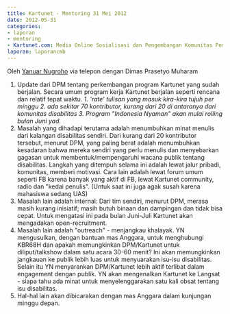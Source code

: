 ```yaml
---
title: Kartunet - Mentoring 31 Mei 2012
date: 2012-05-31
categories:
- laporan
- mentoring
- Kartunet.com: Media Online Sosialisasi dan Pengembangan Komunitas Pemuda dengan Disabilitas
laporan: laporancmb
---
```


Oleh [Yanuar Nugroho](http://wiki.ciptamedia.org/wiki/Pengguna:Yanuar) via telepon dengan Dimas Prasetyo Muharam

1. Update dari DPM tentang perkembangan program Kartunet yang sudah berjalan. Secara umum program kerja Kartunet berjalan seperti rencana dan relatif tepat waktu.
   *1. 'rate' tulisan yang masuk kira-kira tujuh per minggu*
   *2. ada sekitar 70 kontributor, kurang dari 20 di antaranya dari komunitas disabilitas*
   *3. Program "Indonesia Nyaman" akan mulai rolling bulan Juni yad.*
2. Masalah yang dihadapi terutama adalah menumbuhkan minat menulis dari kalangan disabilitas sendiri. Dari kurang dari 20 kontributor tersebut, menurut DPM, yang paling berat adalah menumbuhkan kesadaran bahwa mereka sendiri yang perlu menulis dan menyebarkan gagasan untuk membentuk/mempengaruhi wacana publik tentang disabilitas. Langkah yang ditempuh selama ini adalah lewat jalur pribadi, komunitas, memberi motivasi. Cara lain adalah lewat forum umum seperti FB karena banyak yang aktif di FB, lewat Kartunet community, radio dan "kedai penulis". (Untuk saat ini juga agak susah karena mahasiswa sedang UAS)
3. Masalah lain adalah internal: Dari tim sendiri, menurut DPM, merasa masih kurang inisiatif; masih butuh binaan dan dampingan dan tidak bisa cepat. Untuk mengatasi ini pada bulan Juni-Juli Kartunet akan mengadakan open-recruitment.
4. Masalah lain adalah "outreach" - menjangkau khalayak. YN mengusulkan, dengan bantuan mas Anggara, untuk menghubungi KBR68H dan apakah memungkinkan DPM/Kartunet untuk diliput/talkshow dalam satu acara 30-60 menit? Ini akan memungkinkan jangkauan ke publik lebih luas untuk menyuarakan isu-isu disabilitas. Selain itu YN menyarankan DPM/Kartunet lebih aktif terlibat dalam engagement dengan publik. YN akan mengenalkan Kartunet ke Langsat - siapa tahu ada minat untuk menyelenggarakan satu kali obsat tentang isu disabilitas.
5. Hal-hal lain akan dibicarakan dengan mas Anggara dalam kunjungan minggu depan.
